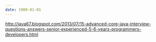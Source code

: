 ```yaml
---
date: 1900-01-01
---
```



http://java67.blogspot.com/2013/07/15-advanced-core-java-interview-questions-answers-senior-experienced-5-6-years-programmers-developers.html
